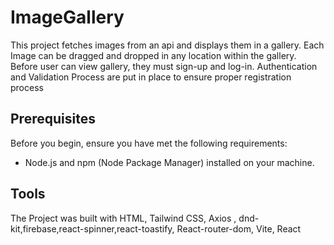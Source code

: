 # ImageGallery

This project fetches images from an api and displays them in a gallery. Each Image can be dragged and dropped in any location within the gallery. Before user can view gallery, they must sign-up and log-in. Authentication and Validation Process are put in place to ensure proper registration process

## Prerequisites

Before you begin, ensure you have met the following requirements:
- Node.js and npm (Node Package Manager) installed on your machine.

## Tools
The Project was built with HTML, Tailwind CSS, Axios , dnd-kit,firebase,react-spinner,react-toastify, React-router-dom, Vite, React
